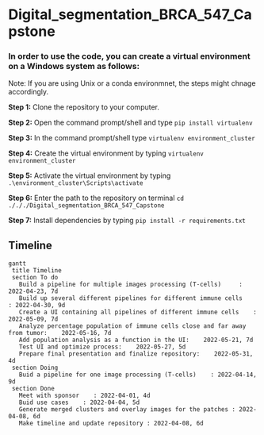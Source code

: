 # Digital_segmentation_BRCA_547_Capstone

### In order to use the code, you can create a virtual environment on a Windows system as follows: ###

Note: If you are using Unix or a conda environmnet, the steps might chnage accordingly.

**Step 1:** Clone the repository to your computer.

**Step 2:** Open the command prompt/shell and type `pip install virtualenv`

**Step 3:** In the command prompt/shell type `virtualenv environment_cluster`

**Step 4:** Create the virtual environment by typing `virtualenv environment_cluster`

**Step 5:** Activate the virtual environment by typing `.\environment_cluster\Scripts\activate`

**Step 6:** Enter the path to the repository on terminal `cd ./././Digital_segmentation_BRCA_547_Capstone`

**Step 7:** Install dependencies by typing `pip install -r requirements.txt`


## Timeline
```mermaid
gantt
 title Timeline
 section To do
   Build a pipeline for multiple images processing (T-cells)     : 2022-04-23, 7d
   Build up several different pipelines for different immune cells    : 2022-04-30, 9d
   Create a UI containing all pipelines of different immune cells    : 2022-05-09, 7d
   Analyze percentage population of immune cells close and far away from tumor:    2022-05-16, 7d
   Add population analysis as a function in the UI:    2022-05-21, 7d
   Test UI and optimize process:    2022-05-27, 5d
   Prepare final presentation and finalize repository:    2022-05-31, 4d
 section Doing
   Buid a pipeline for one image processing (T-cells)    : 2022-04-14, 9d
 section Done
   Meet with sponsor    : 2022-04-01, 4d
   Buid use cases    : 2022-04-04, 5d
   Generate merged clusters and overlay images for the patches : 2022-04-08, 6d
   Make timeline and update repository : 2022-04-08, 6d
```

